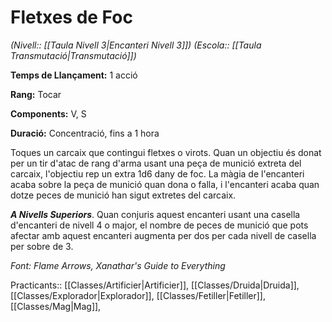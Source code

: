 # Fletxes de Foc

*(Nivell:: [[Taula Nivell 3|Encanteri Nivell 3]]) (Escola:: [[Taula Transmutació|Transmutació]])*

**Temps de Llançament:** 1 acció

**Rang:** Tocar

**Components:** V, S

**Duració:** Concentració, fins a 1 hora

Toques un carcaix que contingui fletxes o virots. Quan un objectiu és donat per un tir d'atac de rang d'arma usant una peça de munició extreta del carcaix, l'objectiu rep un extra 1d6 dany de foc. La màgia de l'encanteri acaba sobre la peça de munició quan dona o falla, i l'encanteri acaba quan dotze peces de munició han sigut extretes del carcaix.

***A Nivells Superiors***. Quan conjuris aquest encanteri usant una casella d'encanteri de nivell 4 o major, el nombre de peces de munició que pots afectar amb aquest encanteri augmenta per dos per cada nivell de casella per sobre de 3.


*Font: Flame Arrows, Xanathar's Guide to Everything*



Practicants:: [[Classes/Artificier|Artificier]], [[Classes/Druida|Druida]], [[Classes/Explorador|Explorador]], [[Classes/Fetiller|Fetiller]], [[Classes/Mag|Mag]],